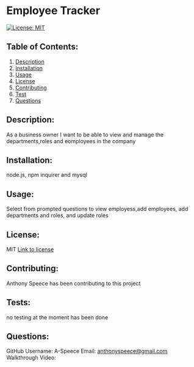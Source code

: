 # Employee Tracker

[![License: MIT](https://img.shields.io/badge/License-MIT-yellow.svg)](https://opensource.org/licenses/MIT)

## Table of Contents:

1. [Description](#description)
2. [Installation](#installation)
3. [Usage](#usage)
4. [License](#license)
5. [Contributing](#contributing)
6. [Test](#tests)
7. [Questions](#questions)

## Description:

As a business owner I want to be able to view and manage the departments,roles and eomployees in the company

## Installation:

node.js, npm inquirer and mysql

## Usage:

Select from prompted questions to view employess,add employees, add departments and roles, and update roles

## License:

MIT
[Link to license](https://opensource.org/licenses/MIT)

## Contributing:

Anthony Speece has been contributing to this project

## Tests:

no testing at the moment has been done

## Questions:

GitHub Username: A-Speece
Email: anthonyspeece@gmail.com
Walkthrough Video:
